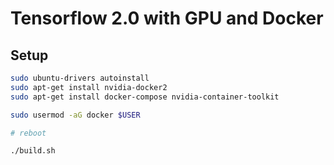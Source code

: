 # Tensorflow 2.0 with GPU and Docker

## Setup

```bash
sudo ubuntu-drivers autoinstall
sudo apt-get install nvidia-docker2
sudo apt-get install docker-compose nvidia-container-toolkit

sudo usermod -aG docker $USER

# reboot

./build.sh
```